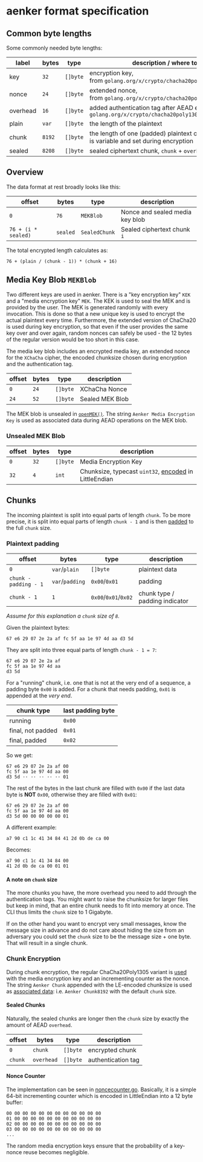 # aenker format specification

## Common byte lengths

Some commonly needed byte lengths:

| label    | bytes  | type     | description / where to find                                                                                 |
| -------- | ------ | -------- | ----------------------------------------------------------------------------------------------------------- |
| key      | `32`   | `[]byte` | encryption key,<br> from `golang.org/x/crypto/chacha20poly1305.KeySize`                                     |
| nonce    | `24`   | `[]byte` | extended nonce,<br> from `golang.org/x/crypto/chacha20poly1305.NonceSizeX`                                  |
| overhead | `16`   | `[]byte` | added authentication tag after AEAD encryption, <br>`golang.org/x/crypto/chacha20poly1305.New().Overhead()` |
| plain    | `var`  | `[]byte` | the length of the plaintext                                                                                 |
| chunk    | `8192` | `[]byte` | the length of one (padded) plaintext chunk,<br>is variable and set during encryption                        |
| sealed   | `8208` | `[]byte` | sealed ciphertext chunk, `chunk` + `overhead`                                                               |

## Overview

The data format at rest broadly looks like this:

| offset              | bytes    | type          | description                     |
| ------------------- | -------- | ------------- | ------------------------------- |
| `0`                 | `76`     | `MEKBlob`     | Nonce and sealed media key blob |
| `76 + (i * sealed)` | `sealed` | `SealedChunk` | Sealed ciphertext chunk `i`     |

The total encrypted length calculates as:

    76 + (plain / (chunk - 1)) * (chunk + 16)

## Media Key Blob `MEKBlob`

Two different keys are used in aenker. There is a "key encryption key" `KEK` and a "media encryption
key" `MEK`. The KEK is used to seal the MEK and is provided by the user. The MEK is generated
randomly with every invocation. This is done so that a new unique key is used to encrypt the actual
plaintext every time. Furthermore, the extended version of ChaCha20 is used during key encryption,
so that even if the user provides the same key over and over again, random nonces can safely be
used - the 12 bytes of the regular version would be too short in this case.

The media key blob includes an encrypted media key, an extended nonce for the `XChaCha` cipher, the
encoded chunksize chosen during encryption and the authentication tag.

| offset | bytes | type     | description     |
| ------ | ----- | -------- | --------------- |
| `0`    | `24`  | `[]byte` | XChaCha Nonce   |
| `24`   | `52`  | `[]byte` | Sealed MEK Blob |

The MEK blob is unsealed in [`openMEK()`]. The string `Aenker Media Encryption Key` is used as
associated data during AEAD operations on the MEK blob.

[`openmek()`]: Aenker/mediakey.go#L62

### Unsealed MEK Blob

| offset | bytes | type     | description                                             |
| ------ | ----- | -------- | ------------------------------------------------------- |
| `0`    | `32`  | `[]byte` | Media Encryption Key                                    |
| `32`   | `4`   | `int`    | Chunksize, typecast `uint32`, [encoded] in LittleEndian |

[encoded]: Aenker/util.go#L52

## Chunks

The incoming plaintext is split into equal parts of length `chunk`. To be more precise, it is split
into equal parts of length `chunk - 1` and is then [padded] to the full `chunk` size.

[padded]: padding/padding.go#L34

### Plaintext padding

| offset                | bytes           | type                 | description                    |
| --------------------- | --------------- | -------------------- | ------------------------------ |
| `0`                   | `var`/`plain`   | `[]byte`             | plaintext data                 |
| `chunk - padding - 1` | `var`/`padding` | `0x00`/`0x01`        | padding                        |
| `chunk - 1`           | `1`             | `0x00`/`0x01`/`0x02` | chunk type / padding indicator |

_Assume for this explanation a `chunk` size of `8`._

Given the plaintext bytes:

    67 e6 29 07 2e 2a af fc 5f aa 1e 97 4d aa d3 5d

They are split into three equal parts of length `chunk - 1 = 7`:

    67 e6 29 07 2e 2a af
    fc 5f aa 1e 97 4d aa
    d3 5d

For a "running" chunk, i.e. one that is not at the very end of a sequence, a padding byte `0x00` is
added. For a chunk that needs padding, `0x01` is appended at the _very end_.

| chunk type        | last padding byte |
| ----------------- | ----------------- |
| running           | `0x00`            |
| final, not padded | `0x01`            |
| final, padded     | `0x02`            |

So we get:

    67 e6 29 07 2e 2a af 00
    fc 5f aa 1e 97 4d aa 00
    d3 5d ·· ·· ·· ·· ·· 01

The rest of the bytes in the last chunk are filled with `0x00` if the last data byte is **NOT**
`0x00`, otherwise they are filled with `0x01`:

    67 e6 29 07 2e 2a af 00
    fc 5f aa 1e 97 4d aa 00
    d3 5d 00 00 00 00 00 01

A different example:

    a7 90 c1 1c 41 34 84 41 2d 0b de ca 00

Becomes:

    a7 90 c1 1c 41 34 84 00
    41 2d 0b de ca 00 01 01

#### A note on `chunk` size

The more chunks you have, the more overhead you need to add through the authentication tags. You
might want to raise the chunksize for larger files but keep in mind, that an entire chunk needs to
fit into memory at once. The CLI thus limits the `chunk` size to 1 Gigabyte.

If on the other hand you want to encrypt very small messages, know the message size in advance and
do not care about hiding the size from an adversary you could set the `chunk` size to be the message
size + one byte. That will result in a single chunk.

### Chunk Encryption

During chunk encryption, the regular ChaCha20Poly1305 variant is [used] with the media encryption
key and an incrementing counter as the nonce. The string `Aenker Chunk` appended with the LE-encoded
chunksize is used as [associated data]: i.e. `Aenker Chunk8192` with the default `chunk` size.

[used]: Aenker/chunkstream.go#L44
[associated data]: Aenker/chunkstream.go#L42

#### Sealed Chunks

Naturally, the sealed chunks are longer then the `chunk` size by exactly the amount of AEAD
`overhead`.

| offset  | bytes      | type     | description        |
| ------- | ---------- | -------- | ------------------ |
| `0`     | `chunk`    | `[]byte` | encrypted chunk    |
| `chunk` | `overhead` | `[]byte` | authentication tag |

#### Nonce Counter

The implementation can be seen in [noncecounter.go](Aenker/noncecounter.go). Basically, it is a
simple 64-bit incrementing counter which is encoded in LittleEndian into a 12 byte buffer:

    00 00 00 00 00 00 00 00 00 00 00 00
    01 00 00 00 00 00 00 00 00 00 00 00
    02 00 00 00 00 00 00 00 00 00 00 00
    03 00 00 00 00 00 00 00 00 00 00 00
    ...

The random media encryption keys ensure that the probability of a key-nonce reuse becomes
negligible.
